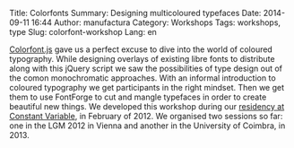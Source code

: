 Title: Colorfonts
Summary: Designing multicoloured typefaces
Date: 2014-09-11 16:44
Author: manufactura
Category: Workshops
Tags: workshops, type
Slug: colorfont-workshop
Lang: en

[Colorfont.js](http://manufacturaindependente.com/colorfont) gave us a perfect excuse to dive into the world of coloured typography. While designing overlays of existing libre fonts to distribute along with this jQuery script we saw the possibilities of type design out of the comon monochromatic approaches.
With an informal introduction to coloured typography we get participants in the right mindset. Then we get them to use FontForge to cut and mangle typefaces in order to create beautiful new things.
We developed this workshop during our [residency at Constant Variable](http://ospublish.constantvzw.org/blog/news/colored-beehive), in February of 2012. We organised two sessions so far: one in the LGM 2012 in Vienna and another in the University of Coimbra, in 2013. 
